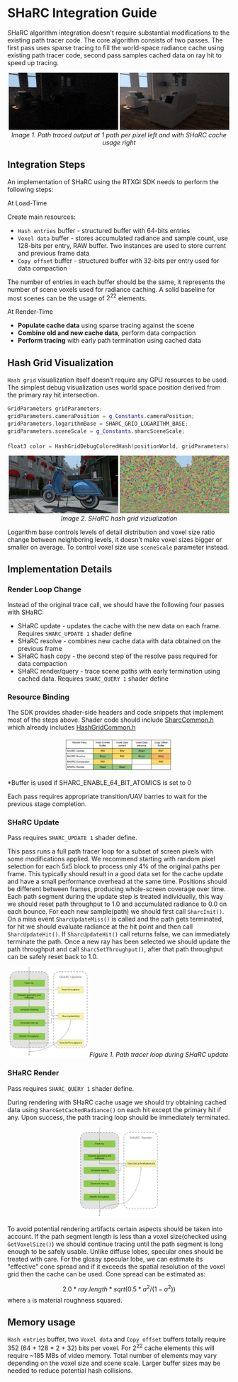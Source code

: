 # SHaRC Integration Guide

SHaRC algorithm integration doesn't require substantial modifications to the existing path tracer code. The core algorithm consists of two passes. The first pass uses sparse tracing to fill the world-space radiance cache using existing path tracer code, second pass samples cached data on ray hit to speed up tracing.

<p style="text-align: center">
<img src="images/sample_normal.jpg" width=49%></img>
<img src="images/sample_sharc.jpg" width=49%></img>
<em>Image 1. Path traced output at 1 path per pixel left and with SHaRC cache usage right</em>
</p>

## Integration Steps

An implementation of SHaRC using the RTXGI SDK needs to perform the following steps:

At Load-Time

Create main resources:
* `Hash entries` buffer - structured buffer with 64-bits entries
* `Voxel data` buffer - stores accumulated radiance and sample count, use 128-bits per entry, RAW buffer. Two instances are used to store current and previous frame data
* `Copy offset` buffer - structured buffer with 32-bits per entry used for data compaction

The number of entries in each buffer should be the same, it represents the number of scene voxels used for radiance caching. A solid baseline for most scenes can be the usage of $2^{22}$ elements.

At Render-Time

* **Populate cache data** using sparse tracing against the scene
* **Combine old and new cache data**, perform data compaction
* **Perform tracing** with early path termination using cached data

## Hash Grid Visualization

`Hash grid` visualization itself doesn’t require any GPU resources to be used. The simplest debug visualization uses world space position derived from the primary ray hit intersection.

```C++
GridParameters gridParameters;
gridParameters.cameraPosition = g_Constants.cameraPosition;
gridParameters.logarithmBase = SHARC_GRID_LOGARITHM_BASE;
gridParameters.sceneScale = g_Constants.sharcSceneScale;

float3 color = HashGridDebugColoredHash(positionWorld, gridParameters);
```

<p style="text-align: center">
<img src="images/render_normal.jpg" width=49%></img>
<img src="images/render_debug.jpg" width=49%></img>
<em>Image 2. SHaRC hash grid vizualization</em>
</p>

Logarithm base controls levels of detail distribution and voxel size ratio change between neighboring levels, it doesn’t make voxel sizes bigger or smaller on average. To control voxel size use ```sceneScale``` parameter instead.

## Implementation Details

### Render Loop Change

Instead of the original trace call, we should have the following four passes with SHaRC:

* SHaRC update - updates the cache with the new data on each frame. Requires `SHARC_UPDATE 1` shader define
* SHaRC resolve - combines new cache data with data obtained on the previous frame
* SHaRC hash copy - the second step of the resolve pass required for data compaction
* SHaRC render/query - trace scene paths with early termination using cached data. Requires `SHARC_QUERY 1` shader define

### Resource Binding

The SDK provides shader-side headers and code snippets that implement most of the steps above. Shader code should include [SharcCommon.h](../Shaders/Include/SharcCommon.h) which already includes [HashGridCommon.h](../Shaders/Include/HashGridCommon.h)

<p style="text-align: center">
<img src="images/sharc_passes.svg" width=50%></img>
</p>

*Buffer is used if SHARC_ENABLE_64_BIT_ATOMICS is set to 0

Each pass requires appropriate transition/UAV barries to wait for the previous stage completion.

### SHaRC Update

Pass requires `SHARC_UPDATE 1` shader define.

This pass runs a full path tracer loop for a subset of screen pixels with some modifications applied. We recommend starting with random pixel selection for each 5x5 block to process only 4% of the original paths per frame. This typically should result in a good data set for the cache update and have a small performance overhead at the same time. Positions should be different between frames, producing whole-screen coverage over time. Each path segment during the update step is treated individually, this way we should reset path throughput to 1.0 and accumulated radiance to 0.0 on each bounce. For each new sample(path) we should first call `SharcInit()`. On a miss event `SharcUpdateMiss()` is called and the path gets terminated, for hit we should evaluate radiance at the hit point and then call `SharcUpdateHit()`. If `SharcUpdateHit()` call returns false, we can immediately terminate the path. Once a new ray has been selected we should update the path throughput and call `SharcSetThroughput()`, after that path throughput can be safely reset back to 1.0.

<p style="text-align: center">
<img src="images/sharc_update.svg" width=35%>
<em>Figure 1. Path tracer loop during SHaRC update</em>
</p>

### SHaRC Render

Pass requires `SHARC_QUERY 1` shader define.

During rendering with SHaRC cache usage we should try obtaining cached data using `SharcGetCachedRadiance()` on each hit except the primary hit if any. Upon success, the path tracing loop should be immediately terminated.

<p style="text-align: center">
<img src="images/sharc_render.svg" width=35%>
</p>

To avoid potential rendering artifacts certain aspects should be taken into account. If the path segment length is less than a voxel size(checked using `GetVoxelSize()`) we should continue tracing until the path segment is long enough to be safely usable. Unlike diffuse lobes, specular ones should be treated with care. For the glossy specular lobe, we can estimate its "effective" cone spread and if it exceeds the spatial resolution of the voxel grid then the cache can be used. Cone spread can be estimated as:

$$2.0 * ray.length * sqrt(0.5 * a^2 / (1 - a^2))$$
where `a` is material roughness squared.

## Memory usage

```Hash entries``` buffer, two ```Voxel data``` and ```Copy offset``` buffers totally require 352 (64 + 128 * 2 + 32) bits per voxel. For $2^{22}$ cache elements this will require ~185 MBs of video memory. Total number of elements may vary depending on the voxel size and scene scale. Larger buffer sizes may be needed to reduce potential hash collisions.
